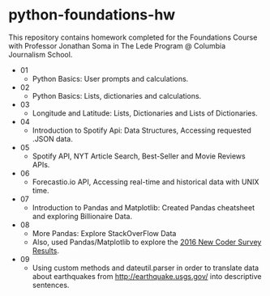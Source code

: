 # python-foundations-hw
This repository contains homework completed for the Foundations Course with Professor Jonathan Soma in The Lede Program @ Columbia Journalism School.

- 01
  - Python Basics: User prompts and calculations.
- 02
  - Python Basics: Lists, dictionaries and calculations.
- 03
  - Longitude and Latitude: Lists, Dictionaries and Lists of Dictionaries.
- 04
  - Introduction to Spotify Api: Data Structures, Accessing requested .JSON data.
- 05
  - Spotify API, NYT Article Search, Best-Seller and Movie Reviews APIs.
- 06
  - Forecastio.io API, Accessing real-time and historical data with UNIX time.
- 07
  - Introduction to Pandas and Matplotlib: Created Pandas cheatsheet and exploring Billionaire Data.
- 08
  - More Pandas: Explore StackOverFlow Data
  - Also, used Pandas/Matplotlib to explore the <a href="https://github.com/M0nica/2016-new-coder-survey">2016 New Coder Survey Results</a>.
- 09
  - Using custom methods and dateutil.parser in order to translate data about earthquakes from http://earthquake.usgs.gov/ into descriptive sentences. 
